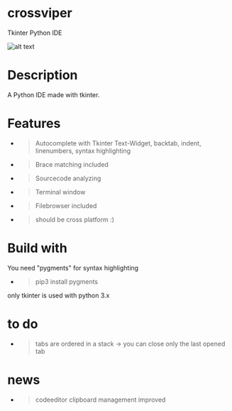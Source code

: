 # crossviper
Tkinter Python IDE

![alt text](https://github.com/morten1982/crossviper/blob/master/images/crossviper_git.png)

# Description
A Python IDE made with tkinter.


# Features
- > Autocomplete with Tkinter Text-Widget, backtab, indent, linenumbers, syntax highlighting
- > Brace matching included
- > Sourcecode analyzing
- > Terminal window 
- > Filebrowser included

- > should be cross platform :)


# Build with
You need "pygments" for syntax highlighting
- > pip3 install pygments
 

only tkinter is used with python 3.x 
 
 
 # to do
 - > tabs are ordered in a stack -> you can close only the last opened tab
 
 # news
 - > codeeditor clipboard management improved
